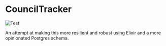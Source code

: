 # CouncilTracker

![Test](https://github.com/civictech-ie/counciltracker/workflows/Test/badge.svg)

An attempt at making this more resilient and robust using Elixir and a more opinionated Postgres schema.
